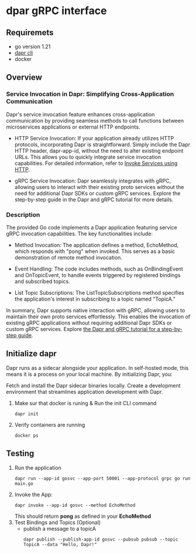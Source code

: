 # dpar gRPC interface 

## Requiremets
- go version 1.21
- [dapr cli](https://docs.dapr.io/getting-started/install-dapr-cli/)
- docker
## Overview
### Service Invocation in Dapr: Simplifying Cross-Application Communication
Dapr's service invocation feature enhances cross-application communication by providing seamless methods to call functions between microservices applications or external HTTP endpoints.
* HTTP Service Invocation:
  If your application already utilizes HTTP protocols, incorporating Dapr is straightforward. Simply include the Dapr HTTP header, dapr-app-id, without the need to alter existing endpoint URLs. This allows you to quickly integrate service invocation capabilities. For detailed information, refer to [Invoke Services using HTTP](https://docs.dapr.io/developing-applications/building-blocks/service-invocation/howto-invoke-discover-services/).


* gRPC Service Invocation:
  Dapr seamlessly integrates with gRPC, allowing users to interact with their existing proto services without the need for additional Dapr SDKs or custom gRPC services. Explore the step-by-step guide in the Dapr and gRPC tutorial for more details.
### Description
The provided Go code implements a Dapr application featuring service gRPC invocation capabilities. The key functionalities include:

* Method Invocation: The application defines a method, EchoMethod, which responds with "pong" when invoked. This serves as a basic demonstration of remote method invocation.

* Event Handling: The code includes methods, such as OnBindingEvent and OnTopicEvent, to handle events triggered by registered bindings and subscribed topics.

* List Topic Subscriptions: The ListTopicSubscriptions method specifies the application's interest in subscribing to a topic named "TopicA."

In summary, Dapr supports native interaction with gRPC, allowing users to maintain their own proto services effortlessly. This enables the invocation of existing gRPC applications without requiring additional Dapr SDKs or custom gRPC services. Explore [the Dapr and gRPC tutorial for a step-by-step guide](https://docs.dapr.io/developing-applications/building-blocks/service-invocation/howto-invoke-services-grpc/).

## Initialize  dapr
Dapr runs as a sidecar alongside your application. In self-hosted mode, this means it is a process on your local machine. By initializing Dapr, you:

Fetch and install the Dapr sidecar binaries locally.
Create a development environment that streamlines application development with Dapr.

1) Make sur that docker is runing & Run the init CLI command
    ````azure
    dapr init
    ````
2) Verify containers are running
    ````azure
    docker ps
    ````
## Testing
1) Run the application 
   ````azure
   dapr run --app-id gosvc --app-port 50001 --app-protocol grpc go run main.go
   ````
2) Invoke the App:
   ````azure
   dapr invoke --app-id gosvc --method EchoMethod
   ````
   This should return **pong** as defined in your **EchoMethod**
3) Test Bindings and Topics (Optional)
   * publish a message to a topicA
     ````azure
     dapr publish --publish-app-id gosvc --pubsub pubsub --topic TopicA --data "Hello, Dapr!"
     ````